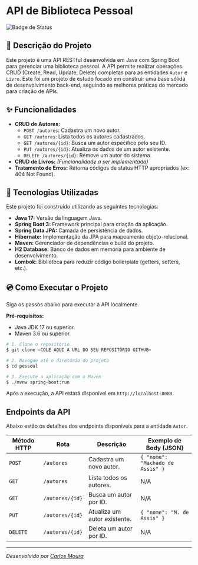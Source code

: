 # API de Biblioteca Pessoal

![Badge de Status](https://img.shields.io/badge/status-conclu%C3%ADdo-brightgreen)

## 📝 Descrição do Projeto

Este projeto é uma API RESTful desenvolvida em Java com Spring Boot para gerenciar uma biblioteca pessoal. A API permite realizar operações CRUD (Create, Read, Update, Delete) completas para as entidades `Autor` e `Livro`. Este foi um projeto de estudo focado em construir uma base sólida de desenvolvimento back-end, seguindo as melhores práticas do mercado para criação de APIs.

## ✨ Funcionalidades

- **CRUD de Autores:**
  - `POST /autores`: Cadastra um novo autor.
  - `GET /autores`: Lista todos os autores cadastrados.
  - `GET /autores/{id}`: Busca um autor específico pelo seu ID.
  - `PUT /autores/{id}`: Atualiza os dados de um autor existente.
  - `DELETE /autores/{id}`: Remove um autor do sistema.
- **CRUD de Livros:** *(Funcionalidade a ser implementada)*
- **Tratamento de Erros:** Retorna códigos de status HTTP apropriados (ex: 404 Not Found).

## 🚀 Tecnologias Utilizadas

Este projeto foi construído utilizando as seguintes tecnologias:

- **Java 17:** Versão da linguagem Java.
- **Spring Boot 3:** Framework principal para criação da aplicação.
- **Spring Data JPA:** Camada de persistência de dados.
- **Hibernate:** Implementação da JPA para mapeamento objeto-relacional.
- **Maven:** Gerenciador de dependências e build do projeto.
- **H2 Database:** Banco de dados em memória para ambiente de desenvolvimento.
- **Lombok:** Biblioteca para reduzir código boilerplate (getters, setters, etc.).

## 💿 Como Executar o Projeto

Siga os passos abaixo para executar a API localmente.

**Pré-requisitos:**
- Java JDK 17 ou superior.
- Maven 3.6 ou superior.

```bash
# 1. Clone o repositório
$ git clone <COLE AQUI A URL DO SEU REPOSITÓRIO GITHUB>

# 2. Navegue até o diretório do projeto
$ cd pessoal

# 3. Execute a aplicação com o Maven
$ ./mvnw spring-boot:run
```

Após a execução, a API estará disponível em `http://localhost:8080`.

## Endpoints da API

Abaixo estão os detalhes dos endpoints disponíveis para a entidade `Autor`.

| Método HTTP | Rota              | Descrição                      | Exemplo de Body (JSON)              |
|-------------|-------------------|--------------------------------|-------------------------------------|
| `POST`      | `/autores`        | Cadastra um novo autor.        | `{ "nome": "Machado de Assis" }`    |
| `GET`       | `/autores`        | Lista todos os autores.        | N/A                                 |
| `GET`       | `/autores/{id}`   | Busca um autor por ID.         | N/A                                 |
| `PUT`       | `/autores/{id}`   | Atualiza um autor existente.   | `{ "nome": "M. de Assis" }`         |
| `DELETE`    | `/autores/{id}`   | Deleta um autor por ID.        | N/A                                 |

---
_Desenvolvido por [Carlos Moura](<https://github.com/DevCarlosMoura>)_